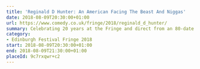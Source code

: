 ```yaml
---
title: 'Reginald D Hunter: An American Facing The Beast And Niggas'
date: 2018-08-09T20:30:00+01:00
url: https://www.comedy.co.uk/fringe/2018/reginald_d_hunter/
summary: Celebrating 20 years at the Fringe and direct from an 80-date tour of the UK and Ireland, Reginald returns to the Fringe this summer with his highly anticipated new show.
category:
- Edinburgh Festival Fringe 2018
start: 2018-08-09T20:30:00+01:00
end: 2018-08-09T21:30:00+01:00
placeId: 9c7rxqwr+c2
---
```

